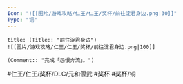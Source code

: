 ```yaml
---
Icon: "![[图片/游戏攻略/仁王/仁王/奖杯/前往淀君身边.png|30]]"
Type: "铜"
---
```

```ad-common-bronze-trophy
title: (Title:: "前往淀君身边")
![[图片/游戏攻略/仁王/仁王/奖杯/前往淀君身边.png|100]]

(Comment:: "完成「怨恨奔流」。")
```

#仁王/仁王/奖杯/DLC/元和偃武 #奖杯 #奖杯/铜
